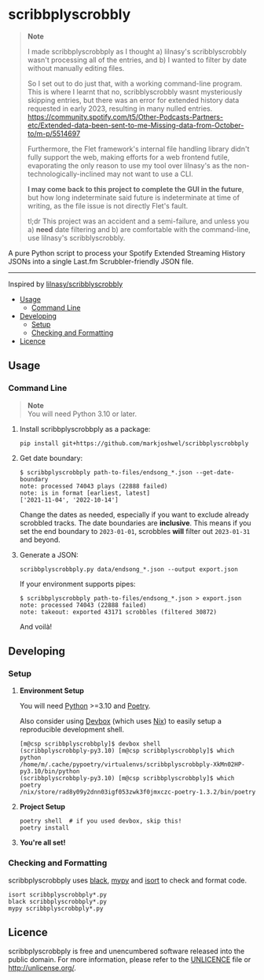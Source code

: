 # scribbplyscrobbly

> **Note**  
>
> I made scribbplyscrobbply as I thought a) lilnasy's scribblyscrobbly wasn't processing
> all of the entries, and b) I wanted to filter by date without manually editing files.
>
> So I set out to do just that, with a working command-line program. This is where I
> learnt that no, scribblyscrobbly wasnt mysteriously skipping entries, but there was an
> error for extended history data requested in early 2023, resulting in many nulled
> entries.  
> <https://community.spotify.com/t5/Other-Podcasts-Partners-etc/Extended-data-been-sent-to-me-Missing-data-from-October-to/m-p/5514697>
>
> Furthermore, the Flet framework's internal file handling library didn't fully support
> the web, making efforts for a web frontend futile, evaporating the only reason to use
> my tool over lilnasy's as the non-technologically-inclined may not want to use a CLI.  
>
> **I may come back to this project to complete the GUI in the future**, but how long
> indeterminate said future is indeterminate at time of writing, as the file issue is not
> directly Flet's fault.
>
> tl;dr This project was an accident and a semi-failure, and unless you a) **need** date
> filtering and b) are comfortable with the command-line, use lilnasy's scribblyscrobbly.

A pure Python script to process your Spotify Extended Streaming History JSONs into a
single Last.fm Scrubbler-friendly JSON file.

---

Inspired by [lilnasy/scribblyscrobbly](https://github.com/lilnasy/scribblyscrobbly)

- [Usage](#usage)
    - [Command Line](#command-line)
- [Developing](#developing)
    - [Setup](#setup)
    - [Checking and Formatting](#checking-and-formatting)
- [Licence](#licence)

## Usage

<!-- 
### Static Web App

TODO
-->

### Command Line

> **Note**  
> You will need Python 3.10 or later.

1. Install scribbplyscrobbply as a package:

    ```
    pip install git+https://github.com/markjoshwel/scribbplyscrobbply
    ```

2. Get date boundary:

    ```
    $ scribbplyscrobbply path-to-files/endsong_*.json --get-date-boundary
    note: processed 74043 plays (22888 failed)
    note: is in format [earliest, latest]
    ['2021-11-04', '2022-10-14']
    ```

    Change the dates as needed, especially if you want to exclude already scrobbled
    tracks. The date boundaries are **inclusive**. This means if you set the end boundary
    to `2023-01-01`, scrobbles **will** filter out `2023-01-31` and beyond.

3. Generate a JSON:

    ```
    scribbplyscrobbply.py data/endsong_*.json --output export.json
    ```

    If your environment supports pipes:

    ```
    $ scribbplyscrobbply path-to-files/endsong_*.json > export.json
    note: processed 74043 (22888 failed)
    note: takeout: exported 43171 scrobbles (filtered 30872)
    ```

    And voilà!

## Developing

### Setup

1. **Environment Setup**

    You will need [Python](https://www.python.org/) >=3.10 and
    [Poetry](https://github.com/python-poetry/poetry).

    Also consider using [Devbox](https://github.com/jetpack-io/devbox) (which uses
    [Nix](https://nixos.org/)) to easily setup a reproducible development shell.

    ```
    [m@csp scribbplyscrobbply]$ devbox shell
    (scribbplyscrobbply-py3.10) [m@csp scribbplyscrobbply]$ which python
    /home/m/.cache/pypoetry/virtualenvs/scribbplyscrobbply-XkMn02HP-py3.10/bin/python
    (scribbplyscrobbply-py3.10) [m@csp scribbplyscrobbply]$ which poetry
    /nix/store/rad8y09y2dnn03igf053zwk3f0jmxczc-poetry-1.3.2/bin/poetry
    ```

2. **Project Setup**

    ```shell
    poetry shell  # if you used devbox, skip this!
    poetry install
    ```

3. **You're all set!**

### Checking and Formatting

scribbplyscrobbply uses [black](https://github.com/psf/black),
[mypy](https://github.com/python/mypy) and [isort](https://github.com/PyCQA/isort)
to check and format code.

```
isort scribbplyscrobbply*.py
black scribbplyscrobbply*.py
mypy scribbplyscrobbply*.py
```

<!-- 
### Deploying

1. **Build the static web app**
    
    ```
    flet publish scribbplyscrobbply-gui.py
    ```
-->

## Licence

scribbplyscrobbply is free and unencumbered software released into the public domain.
For more information, please refer to the [UNLICENCE](/UNLICENCE) file or
<http://unlicense.org/>.
